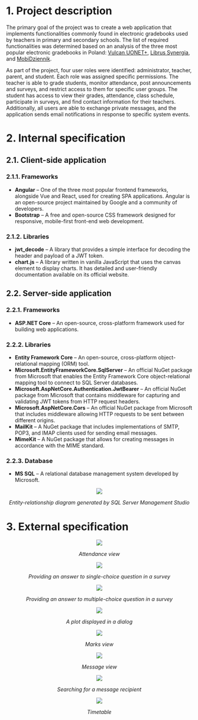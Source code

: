# 1. Project description
The primary goal of the project was to create a web application that implements functionalities commonly found in electronic gradebooks used by teachers in primary and secondary schools. The list of required functionalities was determined based on an analysis of the three most popular electronic gradebooks in Poland: [Vulcan UONET+](https://uonetplus.vulcan.net.pl/), [Librus Synergia](https://portal.librus.pl/rodzina/synergia/loguj), and [MobiDziennik](https://mobidziennik.pl/logowanie).

As part of the project, four user roles were identified: administrator, teacher, parent, and student. Each role was assigned specific permissions. The teacher is able to grade students, monitor attendance, post announcements and surveys, and restrict access to them for specific user groups. The student has access to view their grades, attendance, class schedule, participate in surveys, and find contact information for their teachers. Additionally, all users are able to exchange private messages, and the application sends email notifications in response to specific system events.

# 2. Internal specification

## 2.1. Client-side application

### 2.1.1. Frameworks
- **Angular** – One of the three most popular frontend frameworks, alongside Vue and React, used for creating SPA applications. Angular is an open-source project maintained by Google and a community of developers.
- **Bootstrap** – A free and open-source CSS framework designed for responsive, mobile-first front-end web development.

### 2.1.2. Libraries
- **jwt_decode** – A library that provides a simple interface for decoding the header and payload of a JWT token.
- **chart.js** – A library written in vanilla JavaScript that uses the canvas element to display charts. It has detailed and user-friendly documentation available on its official website.

## 2.2. Server-side application

### 2.2.1. Frameworks
- **ASP.NET Core** – An open-source, cross-platform framework used for building web applications.

### 2.2.2. Libraries
- **Entity Framework Core** – An open-source, cross-platform object-relational mapping (ORM) tool.
- **Microsoft.EntityFrameworkCore.SqlServer** – An official NuGet package from Microsoft that enables the Entity Framework Core object-relational mapping tool to connect to SQL Server databases.
- **Microsoft.AspNetCore.Authentication.JwtBearer** – An official NuGet package from Microsoft that contains middleware for capturing and validating JWT tokens from HTTP request headers.
- **Microsoft.AspNetCore.Cors** – An official NuGet package from Microsoft that includes middleware allowing HTTP requests to be sent between different origins.
- **MailKit** – A NuGet package that includes implementations of SMTP, POP3, and IMAP clients used for sending email messages.
- **MimeKit** – A NuGet package that allows for creating messages in accordance with the MIME standard.

### 2.2.3. Database
- **MS SQL** – A relational database management system developed by Microsoft.

<div align="center">
  <img src="https://github.com/user-attachments/assets/9f6bf502-25ee-4d53-8838-01a075015855">
  <p><em>Entity-relationship diagram generated by SQL Server Management Studio</em></p>
</div>

# 3. External specification
<div align="center">
  <img src="https://github.com/user-attachments/assets/6f905cdd-3f26-49a2-aa5d-f3134b1d70db">
  <p><em>Attendance view</em></p>
  <img src="https://github.com/user-attachments/assets/2ad1635b-45de-4cf0-a8f0-5fb1552a4863">
  <p><em>Providing an answer to single-choice question in a survey</em></p>
  <img src="https://github.com/user-attachments/assets/e6b9f389-33dd-4e64-9a43-a9fa2d55ce54">
  <p><em>Providing an answer to multiple-choice question in a survey</em></p>
  <img src="https://github.com/user-attachments/assets/384e3154-fc3a-47bc-aa7e-c7577a384a24">
  <p><em>A plot displayed in a dialog</em></p>
  <img src="https://github.com/user-attachments/assets/b60db239-94d6-49d0-91db-fb3cc8c38ea6">
  <p><em>Marks view</em></p>
  <img src="https://github.com/user-attachments/assets/3aa1d961-a00d-47d5-a015-877cc205e567">
  <p><em>Message view</em></p>
  <img src="https://github.com/user-attachments/assets/4f1f174e-4a7a-48fa-9920-4211e0b33d3d">
  <p><em>Searching for a message recipient</em></p>
  <img src="https://github.com/user-attachments/assets/56709ff6-4ae2-4b30-a8a7-e70e8596b294">
  <p><em>Timetable</em></p>
</div>
